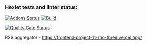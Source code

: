 ### Hexlet tests and linter status:
[![Actions Status](https://github.com/Anna-Sed/frontend-project-11/actions/workflows/hexlet-check.yml/badge.svg)](https://github.com/Anna-Sed/frontend-project-11/actions)
[![Build](https://github.com/Anna-Sed/frontend-project-11/actions/workflows/build.yml/badge.svg)](https://github.com/Anna-Sed/frontend-project-11/actions/workflows/build.yml)

[![Quality Gate Status](https://sonarcloud.io/api/project_badges/measure?project=Anna-Sed_frontend-project-11&metric=alert_status)](https://sonarcloud.io/summary/new_code?id=Anna-Sed_frontend-project-11)

RSS aggregator - https://frontend-project-11-rho-three.vercel.app/